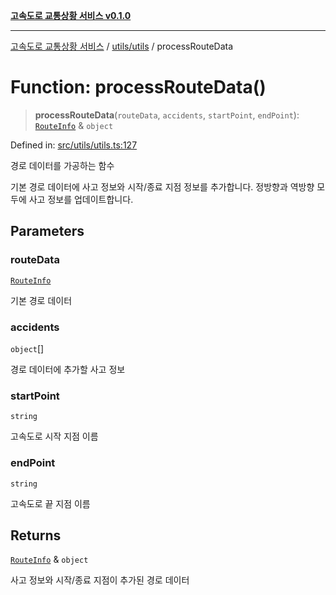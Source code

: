 [**고속도로 교통상황 서비스 v0.1.0**](../../../README.md)

***

[고속도로 교통상황 서비스](../../../modules.md) / [utils/utils](../README.md) / processRouteData

# Function: processRouteData()

> **processRouteData**(`routeData`, `accidents`, `startPoint`, `endPoint`): [`RouteInfo`](../../../types/type-aliases/RouteInfo.md) & `object`

Defined in: [src/utils/utils.ts:127](https://github.com/ksheyon123/road-status-preview/blob/d56258a23fae54155a9cd30000ae39fff6269a67/src/utils/utils.ts#L127)

경로 데이터를 가공하는 함수

기본 경로 데이터에 사고 정보와 시작/종료 지점 정보를 추가합니다.
정방향과 역방향 모두에 사고 정보를 업데이트합니다.

## Parameters

### routeData

[`RouteInfo`](../../../types/type-aliases/RouteInfo.md)

기본 경로 데이터

### accidents

`object`[]

경로 데이터에 추가할 사고 정보

### startPoint

`string`

고속도로 시작 지점 이름

### endPoint

`string`

고속도로 끝 지점 이름

## Returns

[`RouteInfo`](../../../types/type-aliases/RouteInfo.md) & `object`

사고 정보와 시작/종료 지점이 추가된 경로 데이터
